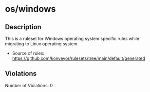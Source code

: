 # os/windows
## Description
This is a ruleset for Windows operating system specific rules while migrating to Linux operating system.
* Source of rules: https://github.com/konveyor/rulesets/tree/main/default/generated
## Violations
Number of Violations: 0
